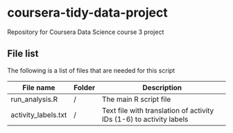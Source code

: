 # coursera-tidy-data-project
Repository for Coursera Data Science course 3 project
## File list
The following is a list of files that are needed for this script

File name  | Folder | Description
--- | --- | ---
run_analysis.R | / | The main R script file
activity_labels.txt | / | Text file with translation of activity IDs (1-6) to activity labels
